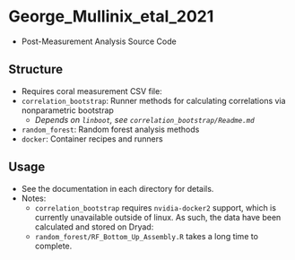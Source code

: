 # George_Mullinix_etal_2021
 - Post-Measurement Analysis Source Code

## Structure
 - Requires coral measurement CSV file: <URL FOR FILE ON DRYAD HERE>
 - `correlation_bootstrap`: Runner methods for calculating correlations via nonparametric bootstrap
   - _Depends on `linboot`, see `correlation_bootstrap/Readme.md`_
 - `random_forest`: Random forest analysis methods
 - `docker`: Container recipes and runners

## Usage
 - See the documentation in each directory for details.
 - Notes:
   - `correlation_bootstrap` requires `nvidia-docker2` support, which is currently unavailable outside of linux. As such, the data have been calculated and stored on Dryad: <URL FOR FILE ON DRYAD HERE>
   - `random_forest/RF_Bottom_Up_Assembly.R` takes a long time to complete.
